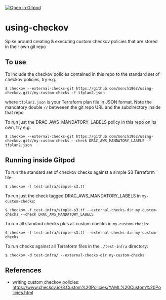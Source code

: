 [![Open in Gitpod](https://gitpod.io/button/open-in-gitpod.svg)](https://gitpod.io/#github.com/monch1962/using-checkov)

# using-checkov
Spike around creating & executing custom checkov policies that are stored in their own git repo


## To use 
To include the checkov policies contained in this repo to the standard set of checkov policies, try e.g.

`$ checkov --external-checks-git https://github.com/monch1962/using-checkov.git//my-custom-checks -f tfplan2.json`

where `tfplan2.json` is your Terraform plan file in JSON format. Note the mandatory double `//` betweeen the git repo URL and the subdirectory inside that repo

To run just the DRAC_AWS_MANDATORY_LABELS policy in this repo on its own, try e.g.

`$ checkov --external-checks-git https://github.com/monch1962/using-checkov.git//my-custom-checks --check DRAC_AWS_MANDATORY_LABELS -f tfplan2.json`

## Running inside Gitpod

To run the standard set of checkov checks against a simple S3 Terraform file:

`$ checkov -f test-infra/simple-s3.tf`

To run just the check tagged DRAC_AWS_MANDATORY_LABELS in `my-custom-checks`:

`$ checkov -f test-infra/simple-s3.tf --external-checks-dir my-custom-checks --check DRAC_AWS_MANDATORY_LABELS`

To run all standard checks plus all custom checks in `my-custom-checks`:

`$ checkov -f test-infra/simple-s3.tf --external-checks-dir my-custom-checks`

To run checks against all Terraform files in the `./test-infra` directory:

`$ checkov -d test-infra/ --external-checks-dir my-custom-checks`

## References
- writing custom checkov policies: https://www.checkov.io/3.Custom%20Policies/YAML%20Custom%20Policies.html
